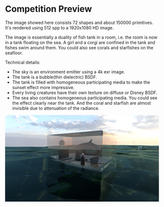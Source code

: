 # Competition Preview
The image showed here consists 72 shapes and about 150000 primitives. It's rendered using 512 spp to a 1920x1080 HD image.

The image is essentially a duality of fish tank in a room, i.e. the room is now in a tank floating on the sea. A girl and a corgi are confined in the tank and fishes swim around them. You could also see corals and starfishes on the seafloor. 

Technical details:
- The sky is an environment emitter using a 4k exr image. 
- The tank is a bubble(thin dielectric) BSDF.
- The tank is filled with homogeneous participating media to make the sunset effect more impressive.
- Every living creatures have their own texture on diffuse or Disney BSDF.
- The sea also contains homogeneous participating media. You could see the effect clearly near the tank. And the coral and starfish are almost invisible due to attenuation of the radiance.

![](/attachments/fishtank.png)
